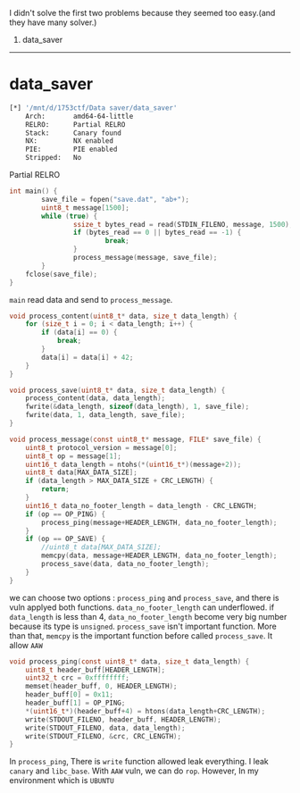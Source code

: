 I didn't solve the first two problems because they seemed too easy.(and they have many solver.)

1. data_saver

---
# data_saver

```bash
[*] '/mnt/d/1753ctf/Data saver/data_saver'
    Arch:       amd64-64-little
    RELRO:      Partial RELRO
    Stack:      Canary found
    NX:         NX enabled
    PIE:        PIE enabled
    Stripped:   No
```

Partial RELRO

```C
int main() {
        save_file = fopen("save.dat", "ab+");
        uint8_t message[1500];
        while (true) {
                ssize_t bytes_read = read(STDIN_FILENO, message, 1500);
                if (bytes_read == 0 || bytes_read == -1) {
                        break;
                }
                process_message(message, save_file);
        }
	fclose(save_file);
}
```

`main` read data and send to `process_message`.

```C
void process_content(uint8_t* data, size_t data_length) {
	for (size_t i = 0; i < data_length; i++) {
		if (data[i] == 0) {
			break;
		}
		data[i] = data[i] + 42;
	}
}

void process_save(uint8_t* data, size_t data_length) {
	process_content(data, data_length);
	fwrite(&data_length, sizeof(data_length), 1, save_file);
	fwrite(data, 1, data_length, save_file);
}

void process_message(const uint8_t* message, FILE* save_file) {
	uint8_t protocol_version = message[0];
	uint8_t op = message[1];
	uint16_t data_length = ntohs(*(uint16_t*)(message+2));
	uint8_t data[MAX_DATA_SIZE];
	if (data_length > MAX_DATA_SIZE + CRC_LENGTH) {
		return;
	}
	uint16_t data_no_footer_length = data_length - CRC_LENGTH;
	if (op == OP_PING) {
		process_ping(message+HEADER_LENGTH, data_no_footer_length);
	}
	if (op == OP_SAVE) {
		//uint8_t data[MAX_DATA_SIZE];
		memcpy(data, message+HEADER_LENGTH, data_no_footer_length);
		process_save(data, data_no_footer_length);
	}
}
```

we can choose two options : `process_ping` and `process_save`, and there is vuln applyed both functions. `data_no_footer_length` can underflowed. if `data_length` is less than 4, `data_no_footer_length` become very big number because its type is `unsigned`.
`process_save` isn't important function. More than that, `memcpy` is the important function before called `process_save`. It allow `AAW`

```C
void process_ping(const uint8_t* data, size_t data_length) {
	uint8_t header_buff[HEADER_LENGTH];
	uint32_t crc = 0xffffffff;
	memset(header_buff, 0, HEADER_LENGTH);
	header_buff[0] = 0x11;
	header_buff[1] = OP_PING;
	*(uint16_t*)(header_buff+4) = htons(data_length+CRC_LENGTH);
	write(STDOUT_FILENO, header_buff, HEADER_LENGTH);
	write(STDOUT_FILENO, data, data_length);
	write(STDOUT_FILENO, &crc, CRC_LENGTH);
}
```

In `process_ping`, There is `write` function allowed leak everything. I leak `canary` and `libc_base`. With `AAW` vuln, we can do `rop`.
However, In my environment which is `UBUNTU `